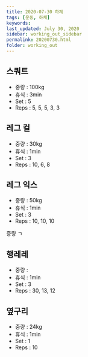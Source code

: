 ```yaml
---
title: 2020-07-30 하체
tags: [운동, 하체]
keywords: 
last_updated: July 30, 2020
sidebar: working_out_sidebar
permalink: 20200730.html
folder: working_out
---
```


## 스쿼트

- 중량 : 100kg
- 휴식 : 3min
- Set : 5
- Reps : 5, 5, 5, 3, 3

## 레그 컬

- 중량 : 30kg
- 휴식 : 1min
- Set : 3
- Reps : 10, 6, 8

## 레그 익스

- 중량 : 50kg
- 휴식 : 1min
- Set : 3
- Reps : 10, 10, 10

증량 ㄱ

## 행레레

- 중량 : 
- 휴식 : 1min
- Set : 3
- Reps : 30, 13, 12

## 옆구리

- 중량 : 24kg
- 휴식 : 1min
- Set : 1
- Reps : 10
